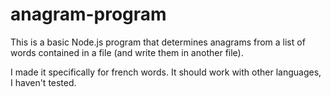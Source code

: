 # anagram-program

This is a basic Node.js program that determines anagrams from a list of words contained in a file (and write them in another file).

I made it specifically for french words. It should work with other languages, I haven't tested.

